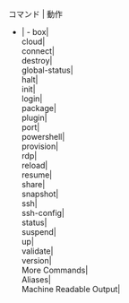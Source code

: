 
コマンド | 動作
- | -
box|  
cloud|  
connect|  
destroy|  
global-status|  
halt|  
init|  
login|  
package|  
plugin|  
port|  
powershell|  
provision|  
rdp|  
reload|  
resume|  
share|  
snapshot|  
ssh|  
ssh-config|  
status|  
suspend|  
up|  
validate|  
version|  
More Commands|  
Aliases|  
Machine Readable Output|  
